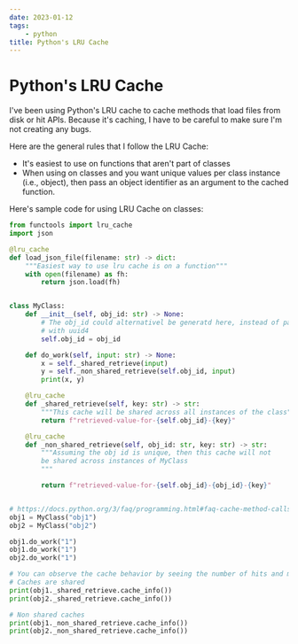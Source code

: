 ```yaml
---
date: 2023-01-12
tags:
    - python
title: Python's LRU Cache
---
```

# Python's LRU Cache

I've been using Python's LRU cache to cache methods that load files from disk or hit APIs. Because it's caching, I have to be careful to make sure I'm not creating any bugs.

Here are the general rules that I follow the LRU Cache:

- It's easiest to use on functions that aren't part of classes
- When using on classes and you want unique values per class instance (i.e., object), then pass an object identifier as an argument to the cached function.

Here's sample code for using LRU Cache on classes:

```python
from functools import lru_cache
import json

@lru_cache
def load_json_file(filename: str) -> dict:
    """Easiest way to use lru cache is on a function"""
    with open(filename) as fh:
        return json.load(fh)


class MyClass:
    def __init__(self, obj_id: str) -> None:
        # The obj_id could alternativel be generatd here, instead of passed,
        # with uuid4
        self.obj_id = obj_id

    def do_work(self, input: str) -> None:
        x = self._shared_retrieve(input)
        y = self._non_shared_retrieve(self.obj_id, input)
        print(x, y)

    @lru_cache
    def _shared_retrieve(self, key: str) -> str:
        """This cache will be shared across all instances of the class"""
        return f"retrieved-value-for-{self.obj_id}-{key}"

    @lru_cache
    def _non_shared_retrieve(self, obj_id: str, key: str) -> str:
        """Assuming the obj id is unique, then this cache will not
        be shared across instances of MyClass
        """

        return f"retrieved-value-for-{self.obj_id}-{obj_id}-{key}"


# https://docs.python.org/3/faq/programming.html#faq-cache-method-calls
obj1 = MyClass("obj1")
obj2 = MyClass("obj2")

obj1.do_work("1")
obj1.do_work("1")
obj2.do_work("1")

# You can observe the cache behavior by seeing the number of hits and misses
# Caches are shared
print(obj1._shared_retrieve.cache_info())
print(obj2._shared_retrieve.cache_info())

# Non shared caches
print(obj1._non_shared_retrieve.cache_info())
print(obj2._non_shared_retrieve.cache_info())
```